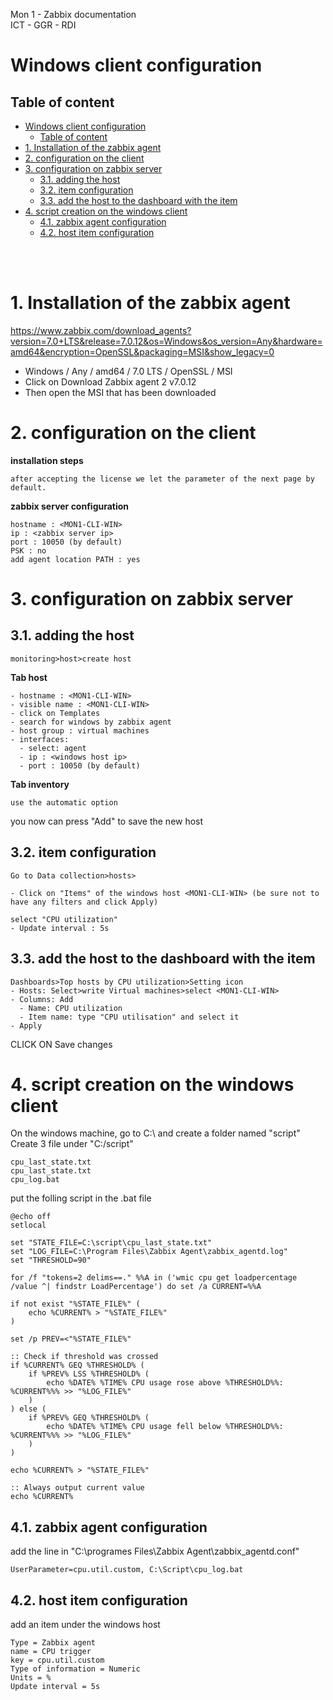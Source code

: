 Mon 1 - Zabbix documentation <br>
ICT - GGR - RDI

# Windows client configuration

## Table of content
- [Windows client configuration](#windows-client-configuration)
  - [Table of content](#table-of-content)
- [1. Installation of the zabbix agent](#1-installation-of-the-zabbix-agent)
- [2. configuration on the client](#2-configuration-on-the-client)
- [3. configuration on zabbix server](#3-configuration-on-zabbix-server)
  - [3.1. adding the host](#31-adding-the-host)
  - [3.2. item configuration](#32-item-configuration)
  - [3.3. add the host to the dashboard with the item](#33-add-the-host-to-the-dashboard-with-the-item)
- [4. script creation on the windows client](#4-script-creation-on-the-windows-client)
  - [4.1. zabbix agent configuration](#41-zabbix-agent-configuration)
  - [4.2. host item configuration](#42-host-item-configuration)


<br>
<br>

# 1. Installation of the zabbix agent

https://www.zabbix.com/download_agents?version=7.0+LTS&release=7.0.12&os=Windows&os_version=Any&hardware=amd64&encryption=OpenSSL&packaging=MSI&show_legacy=0
- Windows / Any / amd64 / 7.0 LTS / OpenSSL / MSI
- Click on Download Zabbix agent 2 v7.0.12
- Then open the MSI that has been downloaded

# 2. configuration on the client

**installation steps**
```
after accepting the license we let the parameter of the next page by default.
```
**zabbix server configuration**
```
hostname : <MON1-CLI-WIN>
ip : <zabbix server ip>
port : 10050 (by default)
PSK : no
add agent location PATH : yes
```
# 3. configuration on zabbix server

## 3.1. adding the host
```
monitoring>host>create host
```
**Tab host**
```
- hostname : <MON1-CLI-WIN>
- visible name : <MON1-CLI-WIN>
- click on Templates
- search for windows by zabbix agent
- host group : virtual machines
- interfaces:
  - select: agent
  - ip : <windows host ip>
  - port : 10050 (by default)
```

**Tab inventory**
```
use the automatic option
```
you now can press "Add" to save the new host

## 3.2. item configuration
```
Go to Data collection>hosts>

- Click on "Items" of the windows host <MON1-CLI-WIN> (be sure not to have any filters and click Apply)

select "CPU utilization"
- Update interval : 5s
```

## 3.3. add the host to the dashboard with the item
```
Dashboards>Top hosts by CPU utilization>Setting icon
- Hosts: Select>write Virtual machines>select <MON1-CLI-WIN>
- Columns: Add
  - Name: CPU utilization
  - Item name: type "CPU utilisation" and select it
- Apply
```
CLICK ON Save changes

# 4. script creation on the windows client
On the windows machine, go to C:\ and create a folder named "script"
Create 3 file under "C:/script"
```
cpu_last_state.txt
cpu_last_state.txt
cpu_log.bat
```
put the folling script in the .bat file
```
@echo off
setlocal

set "STATE_FILE=C:\script\cpu_last_state.txt"
set "LOG_FILE=C:\Program Files\Zabbix Agent\zabbix_agentd.log"
set "THRESHOLD=90"

for /f "tokens=2 delims==." %%A in ('wmic cpu get loadpercentage /value ^| findstr LoadPercentage') do set /a CURRENT=%%A

if not exist "%STATE_FILE%" (
    echo %CURRENT% > "%STATE_FILE%"
)

set /p PREV=<"%STATE_FILE%"

:: Check if threshold was crossed
if %CURRENT% GEQ %THRESHOLD% (
    if %PREV% LSS %THRESHOLD% (
        echo %DATE% %TIME% CPU usage rose above %THRESHOLD%%: %CURRENT%%% >> "%LOG_FILE%"
    )
) else (
    if %PREV% GEQ %THRESHOLD% (
        echo %DATE% %TIME% CPU usage fell below %THRESHOLD%%: %CURRENT%%% >> "%LOG_FILE%"
    )
)

echo %CURRENT% > "%STATE_FILE%"

:: Always output current value
echo %CURRENT%
```
## 4.1. zabbix agent configuration
add the line in "C:\programes Files\Zabbix Agent\zabbix_agentd.conf"
```
UserParameter=cpu.util.custom, C:\Script\cpu_log.bat
```
## 4.2. host item configuration
add an item under the windows host
```
Type = Zabbix agent
name = CPU trigger
key = cpu.util.custom
Type of information = Numeric
Units = %
Update interval = 5s
```
